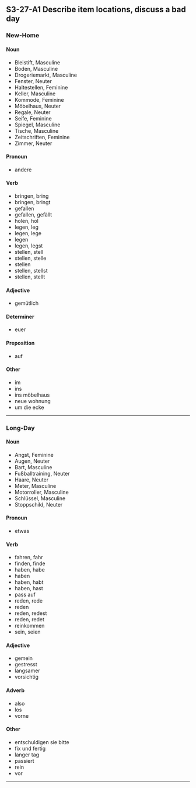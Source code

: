 ## S3-27-A1 Describe item locations, discuss a bad day
### New-Home
#### Noun
- Bleistift, Masculine
- Boden, Masculine
- Drogeriemarkt, Masculine
- Fenster, Neuter
- Haltestellen, Feminine
- Keller, Masculine
- Kommode, Feminine
- Möbelhaus, Neuter
- Regale, Neuter
- Seife, Feminine
- Spiegel, Masculine
- Tische, Masculine
- Zeitschriften, Feminine
- Zimmer, Neuter
#### Pronoun
- andere
#### Verb
- bringen, bring
- bringen, bringt
- gefallen
- gefallen, gefällt
- holen, hol
- legen, leg
- legen, lege
- legen
- legen, legst
- stellen, stell
- stellen, stelle
- stellen
- stellen, stellst
- stellen, stellt
#### Adjective
- gemütlich
#### Determiner
- euer
#### Preposition
- auf
#### Other
- im
- ins
- ins möbelhaus
- neue wohnung
- um die ecke
---
### Long-Day
#### Noun
- Angst, Feminine
- Augen, Neuter
- Bart, Masculine
- Fußballtraining, Neuter
- Haare, Neuter
- Meter, Masculine
- Motorroller, Masculine
- Schlüssel, Masculine
- Stoppschild, Neuter
#### Pronoun
- etwas
#### Verb
- fahren, fahr
- finden, finde
- haben, habe
- haben
- haben, habt
- haben, hast
- pass auf
- reden, rede
- reden
- reden, redest
- reden, redet
- reinkommen
- sein, seien
#### Adjective
- gemein
- gestresst
- langsamer
- vorsichtig
#### Adverb
- also
- los
- vorne
#### Other
- entschuldigen sie bitte
- fix und fertig
- langer tag
- passiert
- rein
- vor
---
